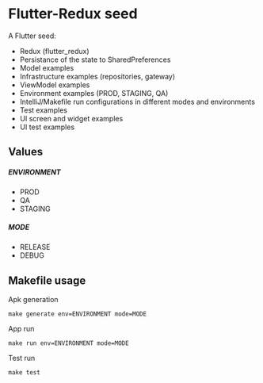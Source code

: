 # Flutter-Redux seed

A Flutter seed: 
- Redux (flutter_redux)
- Persistance of the state to SharedPreferences
- Model examples
- Infrastructure examples (repositories, gateway)
- ViewModel examples
- Environment examples (PROD, STAGING, QA)
- IntelliJ/Makefile run configurations in different modes and environments
- Test examples
- UI screen and widget examples
- UI test examples

## Values
##### ENVIRONMENT
- PROD
- QA
- STAGING

##### MODE
- RELEASE
- DEBUG

## Makefile usage

Apk generation

    make generate env=ENVIRONMENT mode=MODE

App run

    make run env=ENVIRONMENT mode=MODE
    
Test run

    make test